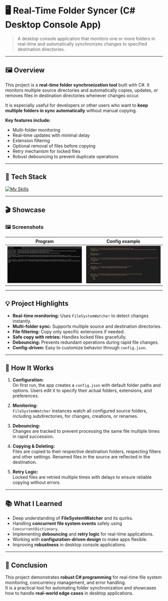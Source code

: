 # 🖥️ Real-Time Folder Syncer (C# Desktop Console App)

> A desktop console application that monitors one or more folders in real-time and automatically synchronizes changes to specified destination directories.

---

## 🖼️ Overview

This project is a **real-time folder synchronization tool** built with C#. It monitors multiple source directories and automatically copies, updates, or removes files in destination directories whenever changes occur.  

It is especially useful for developers or other users who want to **keep multiple folders in sync automatically** without manual copying.

**Key features include:**
- Multi-folder monitoring
- Real-time updates with minimal delay
- Extension filtering
- Optional removal of files before copying
- Retry mechanism for locked files
- Robust debouncing to prevent duplicate operations

---

## 🧰 Tech Stack
[![My Skills](https://skillicons.dev/icons?i=cs)](https://skillicons.dev)

---

## 🎬 Showcase

### 🖼️ Screenshots
| Program | Config example |
|:--:|:--:|
| ![Screenshot 1](/Showcase/showcase1.png) | ![Screenshot 2](/Showcase/showcase2.png) |

<!--
### 🎥 Demo
> [🎞️ Watch the Demo Video](https://youtu.be/your-demo-link)  
or  
> ![Demo GIF](assets/demo.gif)

*(Keep GIFs under ~5MB for faster loading.)*
-->
---

## 💡 Project Highlights

- **Real-time monitoring:** Uses `FileSystemWatcher` to detect changes instantly.  
- **Multi-folder sync:** Supports multiple source and destination directories.  
- **File filtering:** Copy only specific extensions if needed.  
- **Safe copy with retries:** Handles locked files gracefully.  
- **Debouncing:** Prevents redundant operations during rapid file changes.  
- **Config-driven:** Easy to customize behavior through `config.json`.

---

## 🧭 How It Works

1. **Configuration:**  
   On first run, the app creates a `config.json` with default folder paths and options. Users edit it to specify their actual folders, extensions, and preferences.  

2. **Monitoring:**  
   `FileSystemWatcher` instances watch all configured source folders, including subdirectories, for changes, creations, or renames.  

3. **Debouncing:**  
   Changes are tracked to prevent processing the same file multiple times in rapid succession.  

4. **Copying & Deleting:**  
   Files are copied to their respective destination folders, respecting filters and other settings. Renamed files in the source are reflected in the destination.  

5. **Retry Logic:**  
   Locked files are retried multiple times with delays to ensure reliable copying without errors.  

---

## 📚 What I Learned

- Deep understanding of **FileSystemWatcher** and its quirks.  
- Handling **concurrent file system events** safely using `ConcurrentDictionary`.  
- Implementing **debouncing** and **retry logic** for real-time applications.  
- Working with **configuration-driven design** to make apps flexible.  
- Improving **robustness** in desktop console applications.

---

## 🏁 Conclusion

This project demonstrates **robust C# programming** for real-time file system monitoring, concurrency management, and error handling.  
It is a practical tool for automating folder synchronization and showcases how to handle **real-world edge cases** in desktop applications.
